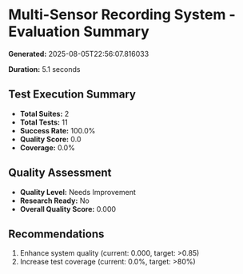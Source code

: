 # Multi-Sensor Recording System - Evaluation Summary

**Generated:** 2025-08-05T22:56:07.816033

**Duration:** 5.1 seconds


## Test Execution Summary

- **Total Suites:** 2
- **Total Tests:** 11
- **Success Rate:** 100.0%
- **Quality Score:** 0.0
- **Coverage:** 0.0%


## Quality Assessment

- **Quality Level:** Needs Improvement
- **Research Ready:** No
- **Overall Quality Score:** 0.000


## Recommendations

1. Enhance system quality (current: 0.000, target: >0.85)
2. Increase test coverage (current: 0.0%, target: >80%)